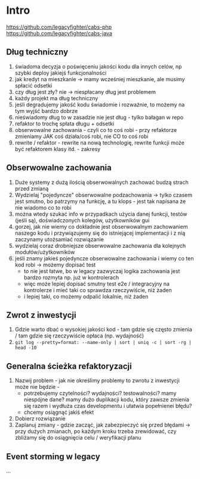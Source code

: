 # Intro

https://github.com/legacyfighter/cabs-php
https://github.com/legacyfighter/cabs-java

## Dług techniczny

1. świadoma decyzja o poświęceniu jakości kodu dla innych celów, np szybki deploy jakiejś funkcjonalności
2. jak kredyt na mieszkanie -> mamy wcześniej mieszkanie, ale musimy spłacić odsetki 
3. czy dług jest zły? nie -> niespłacany dług jest problemem
4. każdy projekt ma dług techniczny
5. jeśli degradujemy jakość kodu świadomie i rozważnie, to możemy na tym wyjść bardzo dobrze
6. nieświadomy dług to w zasadzie nie jest dług - tylko bałagan w repo
7. refaktor to trochę spłata długu + odsetki
8. obserwowalne zachowania - czyli co to coś robi - przy refaktorze zmieniamy JAK coś działa/coś robi, nie CO to coś robi
9. rewrite / refaktor - rewrite na nową technologię, rewrite funkcji może być refaktorem klasy itd. - zakresy

## Obserwowalne zachowania

1. Duże systemy z dużą ilością obserwowalnych zachować budzą strach przed zmianą
2. Wydzielaj "pojedyncze" obserwowalne podzachowania -> tylko czasem jest smutno, bo patrzymy na funkcję, a tu klops - jest tak napisana że nie wiadomo co to robi
3. można wtedy szukać info w przypadkach użycia danej funkcji, testów (jeśli są), doświadczonych kolegów, użytkowników gui
4. gorzej, jak nie wiemy co dokładnie jest obserwowalnym zachowaniem naszego kodu i przywiązujemy się do istniejącej implementacji i z nią zaczynamy utożsamiać rozwiązanie
5. wydzielaj coraz drobniejsze obserwowalne zachowania dla kolejnych modułów/użytkowników
6. jeśli znamy jakieś pojedyncze obserwowalne zachowania i wiemy co ten kod robi -> możemy dopisać test
    * to nie jest łatwe, bo w legacy zazwyczaj logika zachowania jest bardzo rozmyta np. już w kontrolerach
    * więc może lepiej dopisać smutny test e2e / integracyjny na kontrolerze i mieć taki co sprawdza rzeczywiście, niż żaden
    * i lepiej taki, co możemy odpalić lokalnie, niż żaden

## Zwrot z inwestycji

1. Gdzie warto dbać o wysokiej jakości kod - tam gdzie się często zmienia / tam gdzie się rzeczywiście opłaca (np. wydajność)
2. `git log --pretty=format: --name-only | sort | uniq -c | sort -rg | head -10`

## Generalna ścieżka refaktoryzacji

1. Nazwij problem - jak nie określimy problemy to zwrotu z inwestycji może nie będzie - 
    * potrzebujemy czytelności? wydajności? testowalności? mamy niespójne dane? mamy dużo duplikacji kodu, który zawsze zmienia się razem i wydłuża czas developmentu i ułatwia popełnienei błędu?
    * chcemy osiągnąć jakiś efekt
2. Dobierz rozwiązanie 
3. Zaplanuj zmiany - gdzie zacząć, jak zabezpieczyć się przed błędami -> przy dużych zmianach, po każdym kroku trzeba zrewidować, czy zbliżamy się do osiągnięcia celu / weryfikacji planu

## Event storming w legacy

...
